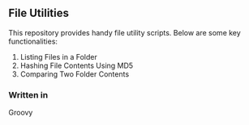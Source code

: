## File Utilities

This repository provides handy file utility scripts. Below are some key functionalities:
1. Listing Files in a Folder
2. Hashing File Contents Using MD5
3. Comparing Two Folder Contents

### Written in
Groovy
